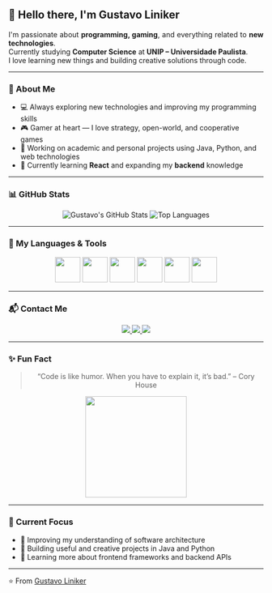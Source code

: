 <!-- README.md -->
<h2>👋 Hello there, I'm Gustavo Liniker</h2>

<p align="justify">
  I'm passionate about <b>programming, gaming</b>, and everything related to <b>new technologies</b>.<br>
  Currently studying <b>Computer Science</b> at <b>UNIP – Universidade Paulista</b>.<br>
  I love learning new things and building creative solutions through code.
</p>

---

### 🧠 About Me
- 💻 Always exploring new technologies and improving my programming skills  
- 🎮 Gamer at heart — I love strategy, open-world, and cooperative games  
- 🚀 Working on academic and personal projects using Java, Python, and web technologies  
- 🌱 Currently learning **React** and expanding my **backend** knowledge  

---

### 📊 GitHub Stats
<div align="center">

![Gustavo's GitHub Stats](https://github-readme-stats.vercel.app/api?username=yourusername&show_icons=true&theme=tokyonight&hide_border=true&bg_color=0D1117&title_color=8A2BE2&icon_color=8A2BE2)
![Top Languages](https://github-readme-stats.vercel.app/api/top-langs/?username=yourusername&layout=compact&theme=tokyonight&hide_border=true&bg_color=0D1117&title_color=8A2BE2)

</div>

---

### 🧩 My Languages & Tools
<p align="center">
  <img src="https://cdn.jsdelivr.net/gh/devicons/devicon/icons/html5/html5-original.svg" width="50" height="50" />
  <img src="https://cdn.jsdelivr.net/gh/devicons/devicon/icons/css3/css3-original.svg" width="50" height="50" />
  <img src="https://cdn.jsdelivr.net/gh/devicons/devicon/icons/python/python-original.svg" width="50" height="50" />
  <img src="https://cdn.jsdelivr.net/gh/devicons/devicon/icons/java/java-original.svg" width="50" height="50" />
  <img src="https://cdn.jsdelivr.net/gh/devicons/devicon/icons/javascript/javascript-original.svg" width="50" height="50" />
  <img src="https://cdn.jsdelivr.net/gh/devicons/devicon/icons/c/c-original.svg" width="50" height="50" />
</p>

---

### 📬 Contact Me
<p align="center">
  <a href="https://www.instagram.com/yourinstagram" target="_blank">
    <img src="https://img.shields.io/badge/Instagram-E4405F?style=for-the-badge&logo=instagram&logoColor=white"/>
  </a>
  <a href="mailto:yourmail@gmail.com" target="_blank">
    <img src="https://img.shields.io/badge/Gmail-D14836?style=for-the-badge&logo=gmail&logoColor=white"/>
  </a>
  <a href="https://www.linkedin.com/in/yourlinkedin" target="_blank">
    <img src="https://img.shields.io/badge/LinkedIn-0078D4?style=for-the-badge&logo=linkedin&logoColor=white"/>
  </a>
</p>

---

### ✨ Fun Fact
<div align="center">
  
> “Code is like humor. When you have to explain it, it’s bad.” – Cory House

</div>   

<div align="center">
<img align="center" height="200em" src="https://i.pinimg.com/originals/1c/4f/ac/1c4facad627b098885aec6266b8c6c0e.gif"/>
</div>

---

### 🧭 Current Focus
- 🔹 Improving my understanding of software architecture  
- 🔹 Building useful and creative projects in Java and Python  
- 🔹 Learning more about frontend frameworks and backend APIs  

---

⭐️ From [Gustavo Liniker](https://github.com/yourusername)
